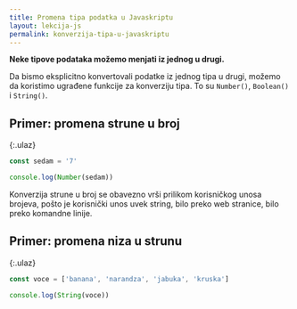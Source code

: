 ```yaml
---
title: Promena tipa podatka u Javaskriptu
layout: lekcija-js
permalink: konverzija-tipa-u-javaskriptu
---
```


**Neke tipove podataka možemo menjati iz jednog u drugi.**

Da bismo eksplicitno konvertovali podatke iz jednog tipa u drugi, možemo da koristimo ugrađene funkcije za konverziju tipa. To su `Number()`, `Boolean()` i `String()`.

## Primer: promena strune u broj

{:.ulaz}
```js
const sedam = '7'

console.log(Number(sedam))
```

Konverzija strune u broj se obavezno vrši prilikom korisničkog unosa brojeva, pošto je korisnički unos uvek string, bilo preko web stranice, bilo preko komandne linije.

## Primer: promena niza u strunu

{:.ulaz}
```js
const voce = ['banana', 'narandza', 'jabuka', 'kruska']

console.log(String(voce))
```